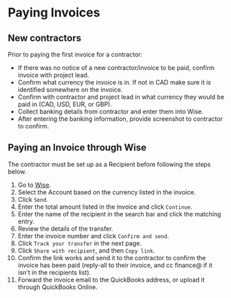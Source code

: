 # Paying Invoices


## New contractors

Prior to paying the first invoice for a contractor:
- If there was no notice of a new contractor/invoice to be paid, confirm invoice with project lead.
- Confirm what currency the invoice is in. If not in CAD make sure it is identified somewhere on the invoice.
- Confirm with contractor and project lead in what currency they would be paid in (CAD, USD, EUR, or GBP).
- Collect banking details from contractor and enter them into Wise.
- After entering the banking information, provide screenshot to contractor to confirm.

## Paying an Invoice through Wise

The contractor must be set up as a Recipient before following the steps below.

1. Go to [Wise](https://wise.com/home/).
2. Select the Account based on the currency listed in the invoice.
3. Click `Send`.
4. Enter the total amount listed in the invoice and click `Continue`.
5. Enter the name of the recipient in the search bar and click the matching entry.
6. Review the details of the transfer.
7. Enter the invoice number and click `Confirm and send`.
8. Click `Track your transfer` in the next page.
9. Click `Share with recipient`, and then `Copy link`.
10. Confirm the link works and send it to the contractor to confirm the invoice has been paid (reply-all to their invoice, and cc finance@ if it isn't in the recipients list).
11. Forward the invoice email to the QuickBooks address, or upload it through QuickBooks Online.
